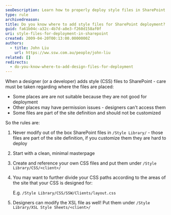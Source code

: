 ```yaml
---
seoDescription: Learn how to properly deploy style files in SharePoint without modifying OOB files.
type: rule
archivedreason:
title: Do you know where to add style files for SharePoint deployment?
guid: fa61b04c-a32c-4b7d-a8e3-f260d158af0f
uri: style-files-for-deployment-in-sharepoint
created: 2009-04-20T00:13:00.0000000Z
authors:
  - title: John Liu
    url: https://ww.ssw.com.au/people/john-liu
related: []
redirects:
  - do-you-know-where-to-add-design-files-for-deployment
---
```


When a designer (or a developer) adds style (CSS) files to SharePoint - care must be taken regarding where the files are placed:

- Some places are are not suitable because they are not good for deployment
- Other places may have permission issues - designers can't access them
- Some files are part of the site definition and should not be customized

<!--endintro-->

So the rules are:

1. Never modify out of the box SharePoint files in `/Style Library/` - those files are part of the site definition, if you customize them they are hard to deploy
2. Start with a clean, minimal masterpage
3. Create and reference your own CSS files and put them under `/Style Library/CSS/<client>/`
4. You may want to further divide your CSS paths according to the areas of the site that your CSS is designed for:

   E.g. `/Style Library/CSS/SSW/Clients/layout.css`

5. Designers can modify the XSL file as well!
   Put them under `/Style Library/XSL Style Sheets/<client>/`
